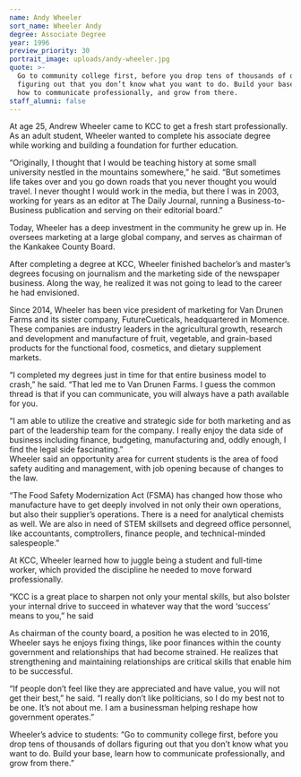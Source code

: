 ```yaml
---
name: Andy Wheeler
sort_name: Wheeler Andy
degree: Associate Degree
year: 1996
preview_priority: 30
portrait_image: uploads/andy-wheeler.jpg
quote: >-
  Go to community college first, before you drop tens of thousands of dollars
  figuring out that you don’t know what you want to do. Build your base, learn
  how to communicate professionally, and grow from there.
staff_alumni: false
---
```


At age 25, Andrew Wheeler came to KCC to get a fresh start professionally. As an adult student, Wheeler wanted to complete his associate degree while working and building a foundation for further education.

“Originally, I thought that I would be teaching history at some small university nestled in the mountains somewhere,” he said. “But sometimes life takes over and you go down roads that you never thought you would travel. I never thought I would work in the media, but there I was in 2003, working for years as an editor at The Daily Journal, running a Business-to-Business publication and serving on their editorial board.”

Today, Wheeler has a deep investment in the community he grew up in. He oversees marketing at a large global company, and serves as chairman of the Kankakee County Board. &nbsp;

After completing a degree at KCC, Wheeler finished bachelor’s and master’s degrees focusing on journalism and the marketing side of the newspaper business. Along the way, he realized it was not going to lead to the career he had envisioned.&nbsp;

Since 2014, Wheeler has been vice president of marketing for Van Drunen Farms and its sister company, FutureCueticals, headquartered in Momence. These companies are industry leaders in the agricultural growth, research and development and manufacture of fruit, vegetable, and grain-based products for the functional food, cosmetics, and dietary supplement markets.

“I completed my degrees just in time for that entire business model to crash,” he said. “That led me to Van Drunen Farms. I guess the common thread is that if you can communicate, you will always have a path available for you.

“I am able to utilize the creative and strategic side for both marketing and as part of the leadership team for the company. I really enjoy the data side of business including finance, budgeting, manufacturing and, oddly enough, I find the legal side fascinating.”&nbsp;<br>Wheeler said an opportunity area for current students is the area of food safety auditing and management, with job opening because of changes to the law.

“The Food Safety Modernization Act (FSMA) has changed how those who manufacture have to get deeply involved in not only their own operations, but also their supplier’s operations. There is a need for analytical chemists as well. We are also in need of STEM skillsets and degreed office personnel, like accountants, comptrollers, finance people, and technical-minded salespeople.”

At KCC, Wheeler learned how to juggle being a student and full-time worker, which provided the discipline he needed to move forward professionally.&nbsp;

“KCC is a great place to sharpen not only your mental skills, but also bolster your internal drive to succeed in whatever way that the word ‘success’ means to you,” he said&nbsp;

As chairman of the county board, a position he was elected to in 2016, Wheeler says he enjoys fixing things, like poor finances within the county government and relationships that had become strained. He realizes that strengthening and maintaining relationships are critical skills that enable him to be successful.&nbsp;

“If people don’t feel like they are appreciated and have value, you will not get their best,” he said. “I really don’t like politicians, so I do my best not to be one. It’s not about me. I am a businessman helping reshape how government operates.”

Wheeler’s advice to students: “Go to community college first, before you drop tens of thousands of dollars figuring out that you don’t know what you want to do. Build your base, learn how to communicate professionally, and grow from there.”<br>&nbsp;
